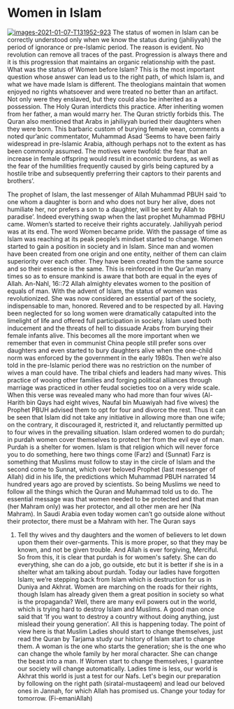 # Women in Islam
<a href="https://ibb.co/z2V4sZk"><img src="https://i.ibb.co/z2V4sZk/images-2021-01-07-T131952-923.jpg" alt="images-2021-01-07-T131952-923" border="0"></a>
The status of women in Islam can be correctly understood only when we know the status during (jahiliyyah) the period of ignorance or   pre-Islamic period. The reason is evident. No revolution can remove all traces of the past. Progression is always there and it is this progression that maintains an organic relationship with the past. 
What was the status of Women before Islam? This is the most important question whose answer can lead us to the right path, of which Islam is, and what we have made Islam is different. The theologians maintain that women enjoyed no rights whatsoever and were treated no better than an artifact. Not only were they enslaved, but they could also be inherited as a possession. The Holy Quran interdicts this practice. After inheriting women from her father, a man would marry her. The Quran strictly forbids this. The Quran also mentioned that Arabs in jahiliyyah buried their daughters when they were born. This barbaric custom of burying female wean, comments a noted qur’anic commentator, Muhammad Asad 
‘Seems to have been fairly widespread in pre-Islamic Arabia, although perhaps not to the extent as has been commonly assumed. The motives were twofold: the fear that an increase in female offspring would result in economic burdens, as well as the fear of the humilities frequently caused by girls being captured by a hostile tribe and subsequently preferring their captors to their parents and brothers’.

The prophet of Islam, the last messenger of Allah Muhammad PBUH said ‘to one whom a daughter is born and who does not bury her alive, does not humiliate her, nor prefers a son to a daughter, will be sent by Allah to paradise’. Indeed everything swap when the last prophet Muhammad PBHU came. Women’s started to receive their rights accurately. Jahiliyyah period was at its end. The word Women became pride. With the passage of time as Islam was reaching at its peak people’s mindset started to change. Women started to gain a position in society and in Islam.
                                         Since man and women have been created from one origin and one entity, neither of them can claim superiority over each other. They have been created from the same source and so their essence is the same. This is reinforced in the Qur’an many times so as to ensure mankind is aware that both are equal in the eyes of Allah.     An-Nahl, 16::72 
Allah almighty elevates women to the position of equals of man. With the advent of Islam, the status of women was revolutionized. She was now considered an essential part of the society, indispensable to man, honored. Revered and to be respected by all. Having been neglected for so long women were dramatically catapulted into the limelight of life and offered full participation in society. Islam used both inducement and the threats of hell to dissuade Arabs from burying their female infants alive. This becomes all the more important when we remember that even in communist China people still prefer sons over daughters and even started to bury daughters alive when the one-child norm was enforced by the government in the early 1980s. Then we’re also told in the pre-Islamic period there was no restriction on the number of wives a man could have. The tribal chiefs and leaders had many wives. This practice of wooing other families and forging political alliances through marriage was practiced in other feudal societies too on a very wide scale. When this verse was revealed many who had more than four wives (Al-Harith bin Qays had eight wives, Naufal bin Muawiyah had five wives) the Prophet PBUH advised them to opt for four and divorce the rest. Thus it can be seen that Islam did not take any initiative in allowing more than one wife; on the contrary, it discouraged it, restricted it, and reluctantly permitted up to four wives in the prevailing situation. 
Islam ordered women to do purdah; in purdah women cover themselves to protect her from the evil eye of man. Purdah is a shelter for women. Islam is that religion which will never force you to do something, here two things come (Farz) and (Sunnat) Farz is something that Muslims must follow to stay in the circle of Islam and the second come to Sunnat, which over beloved Prophet (last messenger of Allah) did in his life, the predictions which Muhammad PBUH narrated 14 hundred years ago are proved by scientists. So being Muslims we need to follow all the things which the Quran and Muhammad told us to do. The essential message was that women needed to be protected and that man (her Mahram only) was her protector, and all other men are her (Na Mahram). In Saudi Arabia even today women can’t go outside alone without their protector, there must be a Mahram with her. The Quran says  
1.	Tell thy wives and thy daughters and the women of believers to let down upon them their over-garments. This is more proper, so that they may be known, and not be given trouble. And Allah is ever forgiving, Merciful.  
So from this, it is clear that purdah is for women's safety. She can do everything, she can do a job, go outside, etc but it is better if she is in a shelter what am talking about purdah. Today our ladies have forgotten Islam; we’re stepping back from Islam which is destruction for us in Duniya and Akhrat. Women are marching on the roads for their rights, though Islam has already given them a great position in society so what is the propaganda? Well, there are many evil powers out in the world, which is trying hard to destroy Islam and Muslims. A good man once said that ‘If you want to destroy a country without doing anything, just mislead their young generation’. All this is happening today. The point of view here is that Muslim Ladies should start to change themselves, just read the Quran by Tarjama study our history of Islam start to change them. A woman is the one who starts the generation; she is the one who can change the whole family by her moral character. She can change the beast into a man. If Women start to change themselves, I guarantee our society will change automatically. Ladies time is less, our world is Akhrat this world is just a test for our Nafs. Let's begin our preparation by following on the right path (siratal-mustaqeem) and lead our beloved ones in Jannah, for which Allah has promised us. Change your today for tomorrow. (Fi-emaniAllah)      



